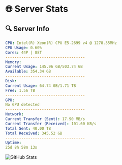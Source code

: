 # 🌐 Server Stats
## 🔍 Server Info
```yaml
CPU: Intel(R) Xeon(R) CPU E5-2699 v4 @ 1278.35MHz
CPU Usage: 0.60%
Cores: 44P | 88T
-----------------------------------
Memory:
Current Usage: 145.96 GB/503.74 GB
Available: 354.34 GB
-----------------------------------
Disk:
Current Usage: 64.74 GB/1.71 TB
Free: 1.56 TB
-----------------------------------
GPU:
No GPU detected
-----------------------------------
Network:
Current Transfer (Sent): 17.90 MB/s
Current Transfer (Received): 101.60 KB/s
Total Sent: 40.00 TB
Total Received: 345.52 GB
-----------------------------------
Uptime:
25d 8h 58m 13s
```
![GitHub Stats](https://img.shields.io/badge/Updated-2025-04-02_06:21:02-blue)